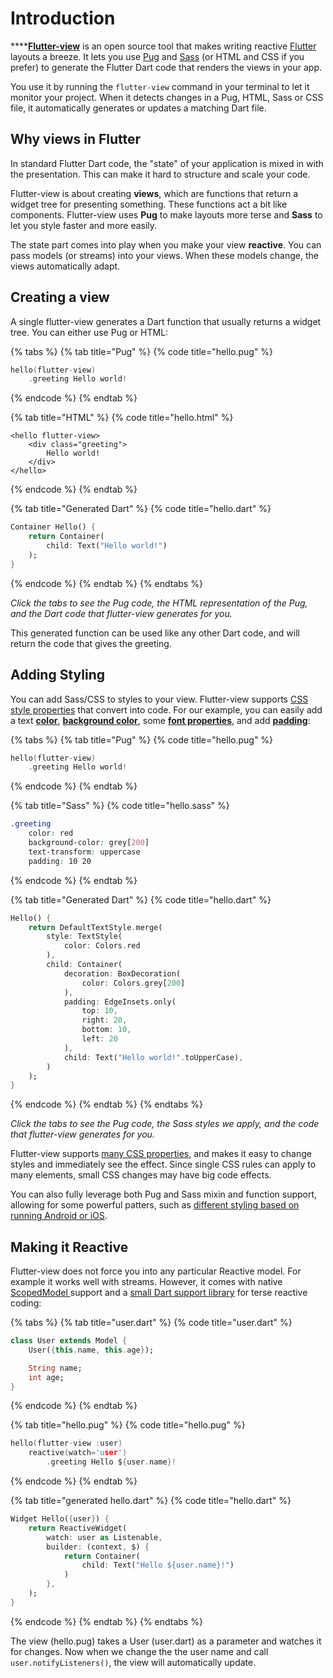 # Introduction

\*\*\*\*[**Flutter-view**](https://flutter-view.io) is an open source tool that makes writing reactive [Flutter](http://flutter.io) layouts a breeze. It lets you use [Pug](http://pugjs.org) and [Sass](http://sass-lang.com) \(or HTML and CSS if you prefer\) to generate the Flutter Dart code that renders the views in your app.

You use it by running the `flutter-view` command in your terminal to let it monitor your project. When it detects changes in a Pug, HTML, Sass or CSS file, it automatically generates or updates a matching Dart file.

## Why views in Flutter

In standard Flutter Dart code, the "state" of your application is mixed in with the presentation. This can make it hard to structure and scale your code.

Flutter-view is about creating **views**, which are functions that return a widget tree for presenting something. These functions act a bit like components. Flutter-view uses **Pug** to make layouts more terse and **Sass** to let you style faster and more easily.

The state part comes into play when you make your view **reactive**. You can pass models \(or streams\) into your views. When these models change, the views automatically adapt.

## Creating a view

A single flutter-view generates a Dart function that usually returns a widget tree. You can either use Pug or HTML:

{% tabs %}
{% tab title="Pug" %}
{% code title="hello.pug" %}
```c
hello(flutter-view)
    .greeting Hello world!
```
{% endcode %}
{% endtab %}

{% tab title="HTML" %}
{% code title="hello.html" %}
```markup
<hello flutter-view>
    <div class="greeting">
        Hello world!
    </div>
</hello>
```
{% endcode %}
{% endtab %}

{% tab title="Generated Dart" %}
{% code title="hello.dart" %}
```dart
Container Hello() {
    return Container(
        child: Text("Hello world!")
    );
}
```
{% endcode %}
{% endtab %}
{% endtabs %}

_Click the tabs to see the Pug code, the HTML representation of the Pug, and the Dart code that flutter-view generates for you._

This generated function can be used like any other Dart code, and will return the code that gives the greeting.

## Adding Styling

You can add Sass/CSS to styles to your view. Flutter-view supports [CSS style properties](reference/css-properties.md) that convert into code. For our example, you can easily add a text [**color**](reference/css-properties.md#color-color), [**background color**](reference/css-properties.md#box-shadow-2), some [**font properties**](reference/css-properties.md#box-shadow-8), and add [**padding**](reference/css-properties.md#padding):

{% tabs %}
{% tab title="Pug" %}
{% code title="hello.pug" %}
```c
hello(flutter-view)
    .greeting Hello world!
```
{% endcode %}
{% endtab %}

{% tab title="Sass" %}
{% code title="hello.sass" %}
```css
.greeting
    color: red
    background-color: grey[200]
    text-transform: uppercase
    padding: 10 20
```
{% endcode %}
{% endtab %}

{% tab title="Generated Dart" %}
{% code title="hello.dart" %}
```dart
Hello() {
    return DefaultTextStyle.merge(
        style: TextStyle(
            color: Colors.red
        ),
        child: Container(
            decoration: BoxDecoration(
                color: Colors.grey[200]
            ),
            padding: EdgeInsets.only(
                top: 10,
                right: 20,
                bottom: 10,
                left: 20
            ),
            child: Text("Hello world!".toUpperCase),
        )
    );
}
```
{% endcode %}
{% endtab %}
{% endtabs %}

_Click the tabs to see the Pug code, the Sass styles we apply, and the code that flutter-view generates for you._

Flutter-view supports [many CSS properties](reference/css-properties.md), and makes it easy to change styles and immediately see the effect. Since single CSS rules can apply to many elements, small CSS changes may have big code effects.

You can also fully leverage both Pug and Sass mixin and function support, allowing for some powerful patters, such as [different styling based on running Android or iOS](guide/untitled.md).

## Making it Reactive

Flutter-view does not force you into any particular Reactive model. For example it works well with streams. However, it comes with native [ScopedModel ](https://pub.dartlang.org/packages/scoped_model)support and a [small Dart support library](https://pub.dartlang.org/packages/flutter_view_tools) for terse reactive coding:

{% tabs %}
{% tab title="user.dart" %}
{% code title="user.dart" %}
```dart
class User extends Model {
    User({this.name, this.age});

    String name;
    int age;
}
```
{% endcode %}
{% endtab %}

{% tab title="hello.pug" %}
{% code title="hello.pug" %}
```c
hello(flutter-view :user)
    reactive(watch='user')
        .greeting Hello ${user.name}!
```
{% endcode %}
{% endtab %}

{% tab title="generated hello.dart" %}
{% code title="hello.dart" %}
```dart
Widget Hello({user}) {
    return ReactiveWidget(
        watch: user as Listenable,
        builder: (context, $) {
            return Container(
                child: Text("Hello ${user.name}!")
            )
        },
    );
}
```
{% endcode %}
{% endtab %}
{% endtabs %}

The view \(hello.pug\) takes a User \(user.dart\) as a parameter and watches it for changes. Now when we change the the user name and call  `user.notifyListeners()`,  the view will automatically update.

